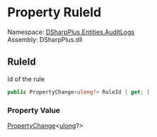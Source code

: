 # Property RuleId

Namespace: [DSharpPlus.Entities.AuditLogs](DSharpPlus.Entities.AuditLogs.md)  
Assembly: DSharpPlus.dll

## <a id="DSharpPlus_Entities_AuditLogs_DiscordAuditLogAutoModerationRuleEntry_RuleId"></a>RuleId

Id of the rule

```csharp
public PropertyChange<ulong?> RuleId { get; }
```

### Property Value

[PropertyChange](DSharpPlus.Entities.AuditLogs.PropertyChange\-1.md)<[ulong](https://learn.microsoft.com/dotnet/api/system.uint64)?\>

